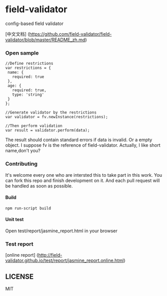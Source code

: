 # field-validator
config-based field validator

[中文文档] (https://github.com/field-validator/field-validator/blob/master/README_zh.md)

### Open sample

 ```
//Define restrictions
var restrictions = {
  name: {
    required: true
  },
  age: {
    required: true,
    type: 'string'
  }
};

//Generate validator by the restrictions
var validator = fv.newInstance(restrictions);

//Then perform validation
var result = validator.perform(data);

```

The result should contain standard errors if data is invalid. Or a empty object.
I suppose fv is the reference of field-validator. Actually, I like short name,don't you?

### Contributing

It's welcome every one who are intersted this to take part in this work. You can fork this repo and finish development on it. And each pull request will be handled as soon as possible.

#### Build
```
npm run-script build
```

#### Unit test
Open test/report/jasmine_report.html in your browser

### Test report
[online report] (http://field-validator.github.io/test/report/jasmine_report.online.html)

## LICENSE

MIT
